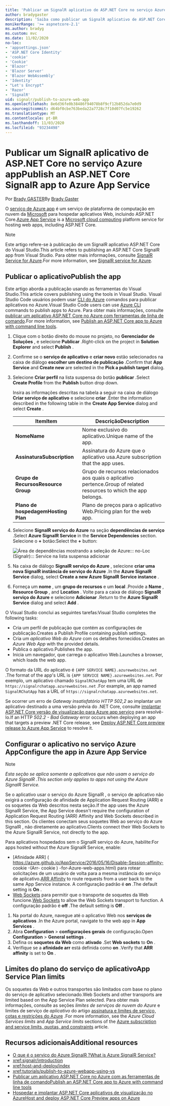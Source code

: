 ```yaml
---
title: 'Publicar um SignalR aplicativo de ASP.NET Core no serviço Azure app'
author: bradygaster
description: 'Saiba como publicar um SignalR aplicativo de ASP.NET Core no serviço Azure app.'
monikerRange: '>= aspnetcore-2.1'
ms.author: bradyg
ms.custom: mvc
ms.date: 11/02/2020
no-loc:
- 'appsettings.json'
- 'ASP.NET Core Identity'
- 'cookie'
- 'Cookie'
- 'Blazor'
- 'Blazor Server'
- 'Blazor WebAssembly'
- 'Identity'
- "Let's Encrypt"
- 'Razor'
- 'SignalR'
uid: signalr/publish-to-azure-web-app
ms.openlocfilehash: 8e6d36fe0b38486f94078b8f9cf12b852da7e0d9
ms.sourcegitcommit: d64bf0cbe763beda22a7728c7f10d07fc5e19262
ms.translationtype: MT
ms.contentlocale: pt-BR
ms.lasthandoff: 11/03/2020
ms.locfileid: "93234498"
---
```

# <a name="publish-an-aspnet-core-no-locsignalr-app-to-azure-app-service"></a><span data-ttu-id="ea079-103">Publicar um SignalR aplicativo de ASP.NET Core no serviço Azure app</span><span class="sxs-lookup"><span data-stu-id="ea079-103">Publish an ASP.NET Core SignalR app to Azure App Service</span></span>

<span data-ttu-id="ea079-104">Por [Brady GASTER](https://twitter.com/bradygaster)</span><span class="sxs-lookup"><span data-stu-id="ea079-104">By [Brady Gaster](https://twitter.com/bradygaster)</span></span>

<span data-ttu-id="ea079-105">O [serviço de Azure app](/azure/app-service/app-service-web-overview) é um serviço de plataforma de computação em nuvem da [Microsoft](https://azure.microsoft.com/) para hospedar aplicativos Web, incluindo ASP.NET Core.</span><span class="sxs-lookup"><span data-stu-id="ea079-105">[Azure App Service](/azure/app-service/app-service-web-overview) is a [Microsoft cloud computing](https://azure.microsoft.com/) platform service for hosting web apps, including ASP.NET Core.</span></span>

> [!NOTE]
> <span data-ttu-id="ea079-106">Este artigo refere-se à publicação de um SignalR aplicativo ASP.NET Core do Visual Studio.</span><span class="sxs-lookup"><span data-stu-id="ea079-106">This article refers to publishing an ASP.NET Core SignalR app from Visual Studio.</span></span> <span data-ttu-id="ea079-107">Para obter mais informações, consulte [ SignalR Service for Azure](https://azure.microsoft.com/services/signalr-service).</span><span class="sxs-lookup"><span data-stu-id="ea079-107">For more information, see [SignalR service for Azure](https://azure.microsoft.com/services/signalr-service).</span></span>

## <a name="publish-the-app"></a><span data-ttu-id="ea079-108">Publicar o aplicativo</span><span class="sxs-lookup"><span data-stu-id="ea079-108">Publish the app</span></span>

<span data-ttu-id="ea079-109">Este artigo aborda a publicação usando as ferramentas do Visual Studio.</span><span class="sxs-lookup"><span data-stu-id="ea079-109">This article covers publishing using the tools in Visual Studio.</span></span> <span data-ttu-id="ea079-110">Visual Studio Code usuários podem usar [CLI do Azure](/cli/azure) comandos para publicar aplicativos no Azure.</span><span class="sxs-lookup"><span data-stu-id="ea079-110">Visual Studio Code users can use [Azure CLI](/cli/azure) commands to publish apps to Azure.</span></span> <span data-ttu-id="ea079-111">Para obter mais informações, consulte [publicar um aplicativo ASP.NET Core no Azure com ferramentas de linha de comando](/azure/app-service/app-service-web-get-started-dotnet).</span><span class="sxs-lookup"><span data-stu-id="ea079-111">For more information, see [Publish an ASP.NET Core app to Azure with command line tools](/azure/app-service/app-service-web-get-started-dotnet).</span></span>

1. <span data-ttu-id="ea079-112">Clique com o botão direito do mouse no projeto, no **Gerenciador de Soluções** , e selecione **Publicar** .</span><span class="sxs-lookup"><span data-stu-id="ea079-112">Right-click on the project in **Solution Explorer** and select **Publish** .</span></span>

1. <span data-ttu-id="ea079-113">Confirme se o **serviço de aplicativo** e **criar novo** estão selecionados na caixa de diálogo **escolher um destino de publicação** .</span><span class="sxs-lookup"><span data-stu-id="ea079-113">Confirm that **App Service** and **Create new** are selected in the **Pick a publish target** dialog.</span></span>

1. <span data-ttu-id="ea079-114">Selecione **Criar perfil** na lista suspensa do botão **publicar** .</span><span class="sxs-lookup"><span data-stu-id="ea079-114">Select **Create Profile** from the **Publish** button drop down.</span></span>

   <span data-ttu-id="ea079-115">Insira as informações descritas na tabela a seguir na caixa de diálogo **Criar serviço de aplicativo** e selecione **criar** .</span><span class="sxs-lookup"><span data-stu-id="ea079-115">Enter the information described in the following table in the **Create App Service** dialog and select **Create** .</span></span>

   | <span data-ttu-id="ea079-116">Item</span><span class="sxs-lookup"><span data-stu-id="ea079-116">Item</span></span>               | <span data-ttu-id="ea079-117">Descrição</span><span class="sxs-lookup"><span data-stu-id="ea079-117">Description</span></span> |
   | ------------------ | ----------- |
   | <span data-ttu-id="ea079-118">**Nome**</span><span class="sxs-lookup"><span data-stu-id="ea079-118">**Name**</span></span>           | <span data-ttu-id="ea079-119">Nome exclusivo do aplicativo.</span><span class="sxs-lookup"><span data-stu-id="ea079-119">Unique name of the app.</span></span> |
   | <span data-ttu-id="ea079-120">**Assinatura**</span><span class="sxs-lookup"><span data-stu-id="ea079-120">**Subscription**</span></span>   | <span data-ttu-id="ea079-121">Assinatura do Azure que o aplicativo usa.</span><span class="sxs-lookup"><span data-stu-id="ea079-121">Azure subscription that the app uses.</span></span> |
   | <span data-ttu-id="ea079-122">**Grupo de Recursos**</span><span class="sxs-lookup"><span data-stu-id="ea079-122">**Resource Group**</span></span> | <span data-ttu-id="ea079-123">Grupo de recursos relacionados aos quais o aplicativo pertence.</span><span class="sxs-lookup"><span data-stu-id="ea079-123">Group of related resources to which the app belongs.</span></span> |
   | <span data-ttu-id="ea079-124">**Plano de hospedagem**</span><span class="sxs-lookup"><span data-stu-id="ea079-124">**Hosting Plan**</span></span>   | <span data-ttu-id="ea079-125">Plano de preços para o aplicativo Web.</span><span class="sxs-lookup"><span data-stu-id="ea079-125">Pricing plan for the web app.</span></span> |

1. <span data-ttu-id="ea079-126">Selecione **SignalR serviço do Azure** na seção **dependências de serviço** .</span><span class="sxs-lookup"><span data-stu-id="ea079-126">Select **Azure SignalR Service** in the **Service Dependencies** section.</span></span> <span data-ttu-id="ea079-127">Selecione o **+** botão:</span><span class="sxs-lookup"><span data-stu-id="ea079-127">Select the **+** button:</span></span>

   ![Área de dependências mostrando a seleção de Azure::: no-Loc (Signalr)::: Service na lista suspensa adicionar](publish-to-azure-web-app/_static/signalr-service-dependency.png)

1. <span data-ttu-id="ea079-129">Na caixa de diálogo **SignalR serviço do Azure** , selecione **criar uma nova SignalR instância de serviço do Azure** .</span><span class="sxs-lookup"><span data-stu-id="ea079-129">In the **Azure SignalR Service** dialog, select **Create a new Azure SignalR Service instance** .</span></span>

1. <span data-ttu-id="ea079-130">Forneça um **nome** , um **grupo de recursos** e um **local** .</span><span class="sxs-lookup"><span data-stu-id="ea079-130">Provide a **Name** , **Resource Group** , and **Location** .</span></span> <span data-ttu-id="ea079-131">Volte para a caixa de diálogo **SignalR serviço do Azure** e selecione **Adicionar** .</span><span class="sxs-lookup"><span data-stu-id="ea079-131">Return to the **Azure SignalR Service** dialog and select **Add** .</span></span>

<span data-ttu-id="ea079-132">O Visual Studio conclui as seguintes tarefas:</span><span class="sxs-lookup"><span data-stu-id="ea079-132">Visual Studio completes the following tasks:</span></span>

* <span data-ttu-id="ea079-133">Cria um perfil de publicação que contém as configurações de publicação.</span><span class="sxs-lookup"><span data-stu-id="ea079-133">Creates a Publish Profile containing publish settings.</span></span>
* <span data-ttu-id="ea079-134">Cria um *aplicativo Web do Azure* com os detalhes fornecidos.</span><span class="sxs-lookup"><span data-stu-id="ea079-134">Creates an *Azure Web App* with the provided details.</span></span>
* <span data-ttu-id="ea079-135">Publica o aplicativo.</span><span class="sxs-lookup"><span data-stu-id="ea079-135">Publishes the app.</span></span>
* <span data-ttu-id="ea079-136">Inicia um navegador, que carrega o aplicativo Web.</span><span class="sxs-lookup"><span data-stu-id="ea079-136">Launches a browser, which loads the web app.</span></span>

<span data-ttu-id="ea079-137">O formato da URL do aplicativo é `{APP SERVICE NAME}.azurewebsites.net` .</span><span class="sxs-lookup"><span data-stu-id="ea079-137">The format of the app's URL is `{APP SERVICE NAME}.azurewebsites.net`.</span></span> <span data-ttu-id="ea079-138">Por exemplo, um aplicativo chamado `SignalRChatApp` tem uma URL de `https://signalrchatapp.azurewebsites.net` .</span><span class="sxs-lookup"><span data-stu-id="ea079-138">For example, an app named `SignalRChatApp` has a URL of `https://signalrchatapp.azurewebsites.net`.</span></span>

<span data-ttu-id="ea079-139">Se ocorrer um erro de *Gateway insatisfatório HTTP 502,2* ao implantar um aplicativo destinado a uma versão prévia do .NET Core, consulte [implantar ASP.NET Core versão de visualização para Azure app serviço](xref:host-and-deploy/azure-apps/index#deploy-aspnet-core-preview-release-to-azure-app-service) para resolvê-lo.</span><span class="sxs-lookup"><span data-stu-id="ea079-139">If an HTTP *502.2 - Bad Gateway* error occurs when deploying an app that targets a preview .NET Core release, see [Deploy ASP.NET Core preview release to Azure App Service](xref:host-and-deploy/azure-apps/index#deploy-aspnet-core-preview-release-to-azure-app-service) to resolve it.</span></span>

## <a name="configure-the-app-in-azure-app-service"></a><span data-ttu-id="ea079-140">Configurar o aplicativo no serviço Azure App</span><span class="sxs-lookup"><span data-stu-id="ea079-140">Configure the app in Azure App Service</span></span>

> [!NOTE]
> <span data-ttu-id="ea079-141">*Esta seção se aplica somente a aplicativos que não usam o serviço do Azure SignalR .*</span><span class="sxs-lookup"><span data-stu-id="ea079-141">*This section only applies to apps not using the Azure SignalR Service.*</span></span>
>
> <span data-ttu-id="ea079-142">Se o aplicativo usar o serviço do Azure SignalR , o serviço de aplicativo não exigirá a configuração de afinidade de Application Request Routing (ARR) e os soquetes da Web descritos nesta seção.</span><span class="sxs-lookup"><span data-stu-id="ea079-142">If the app uses the Azure SignalR Service, the App Service doesn't require the configuration of Application Request Routing (ARR) Affinity and Web Sockets described in this section.</span></span> <span data-ttu-id="ea079-143">Os clientes conectam seus soquetes Web ao serviço do Azure SignalR , não diretamente ao aplicativo.</span><span class="sxs-lookup"><span data-stu-id="ea079-143">Clients connect their Web Sockets to the Azure SignalR Service, not directly to the app.</span></span>

<span data-ttu-id="ea079-144">Para aplicativos hospedados sem o SignalR serviço do Azure, habilite:</span><span class="sxs-lookup"><span data-stu-id="ea079-144">For apps hosted without the Azure SignalR Service, enable:</span></span>

* <span data-ttu-id="ea079-145">[Afinidade ARR] ( https://azure.github.io/AppService/2016/05/16/Disable-Session-affinity- cookie -(Arr- cookie ) -for-Azure-web-apps.html) para rotear solicitações de um usuário de volta para a mesma instância do serviço de aplicativo.</span><span class="sxs-lookup"><span data-stu-id="ea079-145">[ARR Affinity](https://azure.github.io/AppService/2016/05/16/Disable-Session-affinity-cookie-(ARR-cookie)-for-Azure-web-apps.html) to route requests from a user back to the same App Service instance.</span></span> <span data-ttu-id="ea079-146">A configuração padrão é **on** .</span><span class="sxs-lookup"><span data-stu-id="ea079-146">The default setting is **On** .</span></span>
* <span data-ttu-id="ea079-147">[Web Sockets](xref:fundamentals/websockets) para permitir que o transporte de soquetes da Web funcione.</span><span class="sxs-lookup"><span data-stu-id="ea079-147">[Web Sockets](xref:fundamentals/websockets) to allow the Web Sockets transport to function.</span></span> <span data-ttu-id="ea079-148">A configuração padrão é **off** .</span><span class="sxs-lookup"><span data-stu-id="ea079-148">The default setting is **Off** .</span></span>

1. <span data-ttu-id="ea079-149">Na portal do Azure, navegue até o aplicativo Web nos **serviços de aplicativos** .</span><span class="sxs-lookup"><span data-stu-id="ea079-149">In the Azure portal, navigate to the web app in **App Services** .</span></span>
1. <span data-ttu-id="ea079-150">Abra **Configuration**  >  **configurações gerais** de configuração.</span><span class="sxs-lookup"><span data-stu-id="ea079-150">Open **Configuration** > **General settings** .</span></span>
1. <span data-ttu-id="ea079-151">Defina os **soquetes da Web** como **ativado** .</span><span class="sxs-lookup"><span data-stu-id="ea079-151">Set **Web sockets** to **On** .</span></span>
1. <span data-ttu-id="ea079-152">Verifique se a **afinidade arr** está definida como **on** .</span><span class="sxs-lookup"><span data-stu-id="ea079-152">Verify that **ARR affinity** is set to **On** .</span></span>

## <a name="app-service-plan-limits"></a><span data-ttu-id="ea079-153">Limites do plano do serviço de aplicativo</span><span class="sxs-lookup"><span data-stu-id="ea079-153">App Service Plan limits</span></span>

<span data-ttu-id="ea079-154">Os soquetes da Web e outros transportes são limitados com base no plano do serviço de aplicativo selecionado.</span><span class="sxs-lookup"><span data-stu-id="ea079-154">Web Sockets and other transports are limited based on the App Service Plan selected.</span></span> <span data-ttu-id="ea079-155">Para obter mais informações, consulte as seções *limites de serviços de nuvem do Azure* e limites de serviço de *aplicativo* do artigo [assinatura e limites de serviço, cotas e restrições do Azure](/azure/azure-subscription-service-limits#app-service-limits) .</span><span class="sxs-lookup"><span data-stu-id="ea079-155">For more information, see the *Azure Cloud Services limits* and *App Service limits* sections of the [Azure subscription and service limits, quotas, and constraints](/azure/azure-subscription-service-limits#app-service-limits) article.</span></span>

## <a name="additional-resources"></a><span data-ttu-id="ea079-156">Recursos adicionais</span><span class="sxs-lookup"><span data-stu-id="ea079-156">Additional resources</span></span>

* [<span data-ttu-id="ea079-157">O que é o serviço do Azure SignalR ?</span><span class="sxs-lookup"><span data-stu-id="ea079-157">What is Azure SignalR Service?</span></span>](/azure/azure-signalr/signalr-overview)
* <xref:signalr/introduction>
* <xref:host-and-deploy/index>
* <xref:tutorials/publish-to-azure-webapp-using-vs>
* [<span data-ttu-id="ea079-158">Publicar um aplicativo ASP.NET Core no Azure com as ferramentas de linha de comando</span><span class="sxs-lookup"><span data-stu-id="ea079-158">Publish an ASP.NET Core app to Azure with command line tools</span></span>](/azure/app-service/app-service-web-get-started-dotnet)
* [<span data-ttu-id="ea079-159">Hospedar e implantar ASP.NET Core aplicativos de visualização no Azure</span><span class="sxs-lookup"><span data-stu-id="ea079-159">Host and deploy ASP.NET Core Preview apps on Azure</span></span>](xref:host-and-deploy/azure-apps/index#deploy-aspnet-core-preview-release-to-azure-app-service)
